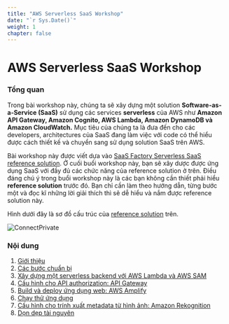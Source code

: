 ```yaml
---
title: "AWS Serverless SaaS Workshop"
date: "`r Sys.Date()`"
weight: 1
chapter: false
---
```


# AWS Serverless SaaS Workshop

### Tổng quan

Trong bài workshop này, chúng ta sẽ xây dựng một solution **Software-as-a-Service (SaaS)** sử dụng các services **serverless** của AWS như **Amazon API Gateway, Amazon Cognito, AWS Lambda, Amazon DynamoDB và Amazon CloudWatch.** Mục tiêu của chúng ta là đưa đến cho các developers, architectures của SaaS đang làm việc với code có thể hiểu được cách thiết kế và chuyển sang sử dụng solution SaaS trên AWS.

Bài workshop này được viết dựa vào [SaaS Factory Serverless SaaS reference solution](https://github.com/aws-samples/aws-saas-factory-ref-solution-serverless-saas). Ở cuối buổi workshop này, bạn sẽ xây dược được ứng dụng SaaS với đầy đủ các chức năng của reference solution ở trên. Điều đáng chú ý trong buổi workshop này là các bạn không cần thiết phải hiểu **reference solution** trước đó. Bạn chỉ cần làm theo hướng dẫn, từng bước một và đọc kĩ những lời giải thích thì sẽ dễ hiểu và nắm được reference solution này.

Hình dưới đây là sơ đồ cấu trúc của [reference solution](https://github.com/aws-samples/aws-saas-factory-ref-solution-serverless-saas) trên.

![ConnectPrivate](/images/intro.png)

### Nội dung

1.  [Giới thiệu](1-introduce/)
2.  [Các bước chuẩn bị](2-prerequiste/)
3.  [Xây dựng một serverless backend với AWS Lambda và AWS SAM](3-serverlessbackend/)
4.  [Cấu hình cho API authorization: API Gateway](4-apigateway/)
5.  [Build và deploy ứng dụng web: AWS Amplify](5-deploy/)
6.  [Chạy thử ứng dụng](6-test/)
7.  [Cấu hình cho trính xuất metadata từ hình ảnh: Amazon Rekognition](7-rekognition/)
8.  [Dọn dẹp tài nguyên](8-terminate/)
